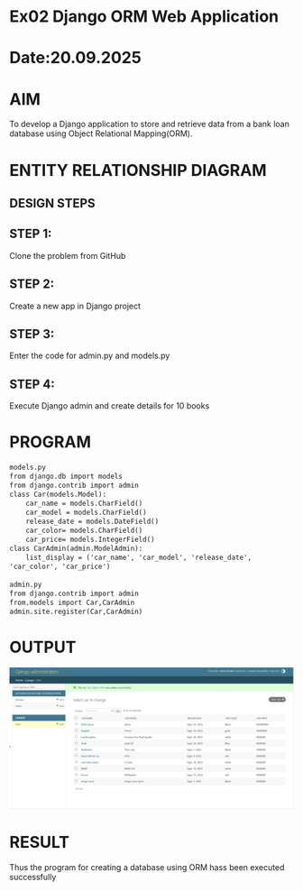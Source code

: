 # Ex02 Django ORM Web Application
# Date:20.09.2025
# AIM
To develop a Django application to store and retrieve data from a bank loan database using Object Relational Mapping(ORM).

# ENTITY RELATIONSHIP DIAGRAM
## DESIGN STEPS
## STEP 1:
Clone the problem from GitHub

## STEP 2:
Create a new app in Django project

## STEP 3:
Enter the code for admin.py and models.py

## STEP 4:
Execute Django admin and create details for 10 books

# PROGRAM
```
models.py
from django.db import models
from django.contrib import admin
class Car(models.Model):
    car_name = models.CharField()
    car_model = models.CharField()
    release_date = models.DateField()
    car_color= models.CharField()
    car_price= models.IntegerField()
class CarAdmin(admin.ModelAdmin):
    list_display = ('car_name', 'car_model', 'release_date', 'car_color', 'car_price')

admin.py
from django.contrib import admin
from.models import Car,CarAdmin
admin.site.register(Car,CarAdmin)
```
# OUTPUT
![alt text](<Screenshot 2025-09-19 231800.png>)

# RESULT
Thus the program for creating a database using ORM hass been executed successfully
